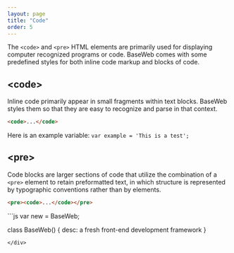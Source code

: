 ```yaml
---
layout: page
title: "Code"
order: 5
---
```


The `<code>` and `<pre>` HTML elements are primarily used for displaying computer recognized programs or code. BaseWeb comes with some predefined styles for both inline code markup and blocks of code.

## &lt;code&gt;

Inline code primarily appear in small fragments within text blocks. BaseWeb styles them so that they are easy to recognize and parse in that context.

```html
<code>...</code>
```

<div class="demo">
  <p>Here is an example variable: <code>var example = 'This is a test';</code></p>
</div>

## &lt;pre&gt;

Code blocks are larger sections of code that utilize the combination of a `<pre>` element to retain preformatted text, in which structure is represented by typographic conventions rather than by elements.

```html
<pre><code>...</code></pre>
```

<div class="demo" markdown="1">
```js
var new = BaseWeb;

class BaseWeb() {
  desc: a fresh front-end development framework
}
```
</div>
